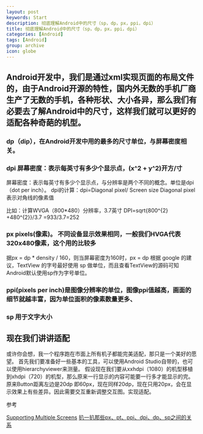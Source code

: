 ```yaml
---
layout: post
keywords: Start
description: 彻底理解Android中的尺寸（sp，dp，px，ppi，dpi）
title: 彻底理解Android中的尺寸（sp，dp，px，ppi，dpi）
categories: [Android]
tags: [Android]
group: archive
icon: globe
---
```


## Android开发中，我们是通过xml实现页面的布局文件的，由于Android开源的特性，国内外无数的手机厂商生产了无数的手机，各种形状、大小各异，那么我们有必要去了解Android中的尺寸，这样我们就可以更好的适配各种奇葩的机型。

### dp（dip），在Android开发中用的最多的尺寸单位，与屏幕密度相关。

### dpi 屏幕密度：表示每英寸有多少个显示点，(x^2 + y^2)开方/寸

屏幕密度：表示每英寸有多少个显示点，与分辨率是两个不同的概念。单位是dpi（dot per inch）。
dpi的计算：dpi=Diagonal pixel/ Screen size
Diagonal pixel表示对角线的像素值

比如：计算WVGA（800*480）分辨率，3.7英寸
DPI=sqrt{800^{2} +480^{2}}/3.7
=933/3.7=252

### px pixels(像素)。 不同设备显示效果相同，一般我们HVGA代表320x480像素，这个用的比较多

据px = dp * density / 160，则当屏幕密度为160时，px = dp
根据 google 的建议，TextView 的字号最好使用 sp 做单位，而且查看TextView的源码可知Android默认使用sp作为字号单位。

### ppi(pixels per inch)是图像分辨率的单位，图像ppi值越高，画面的细节就越丰富，因为单位面积的像素数量更多、

### sp 用于文字大小

## 现在我们讲讲适配

或许你会想，我一个程序跑在市面上所有机子都能完美适配，那只是一个美好的愿望。
首先我们要准备好一些基本的工具，可以使用Android Studio自带的，也可以使用hierarchyviewer来测量。
假设现在我们要从xxhdpi（1080）的机型移植到xhdpi（720）的机型，那么原来一行显示的内容可能要一行多才能显示的完。
原来Button距离左边是20dp 即60px，现在同样20dp，现在只用20px，会在显示效果上有些差异。因此需要交互重新调整交互图。实现适配。

参考

[Supporting Multiple Screens](http://developer.android.com/guide/practices/screens_support.html)
[扒一扒那些px、pt、ppi、dpi、dp、sp之间的关系](http://blog.jobbole.com/92179/)